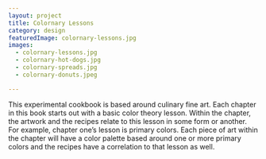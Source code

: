 ```yaml
---
layout: project
title: Colornary Lessons
category: design
featuredImage: colornary-lessons.jpg
images:
  - colornary-lessons.jpg
  - colornary-hot-dogs.jpg
  - colornary-spreads.jpg
  - colornary-donuts.jpeg

---
```


This experimental cookbook is based around culinary fine art. Each chapter in this book starts out with a basic color theory lesson. Within the chapter, the artwork and the recipes relate to this lesson in some form or another. For example, chapter one’s lesson is primary colors. Each piece of art within the chapter will have a color palette based around one or more primary colors and the recipes have a correlation to that lesson as well.
